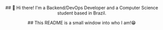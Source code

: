 <p align="center">
##         👋 Hi there! I'm a Backend/DevOps Developer and a Computer Science student based in Brazil.

</p>
<p align="center">
## This README is a small window into who I am!😁
</p>

<!--
**mognon-murilo/mognon-murilo** is a ✨ _special_ ✨ repository because its `README.md` (this file) appears on your GitHub profile.

Here are some ideas to get you started:

- 🔭 I’m currently working on ...
- 🌱 I’m currently learning ...
- 👯 I’m looking to collaborate on ...
- 🤔 I’m looking for help with ...
- 💬 Ask me about ...
- 📫 How to reach me: ...
- 😄 Pronouns: ...
- ⚡ Fun fact: ...
-->
